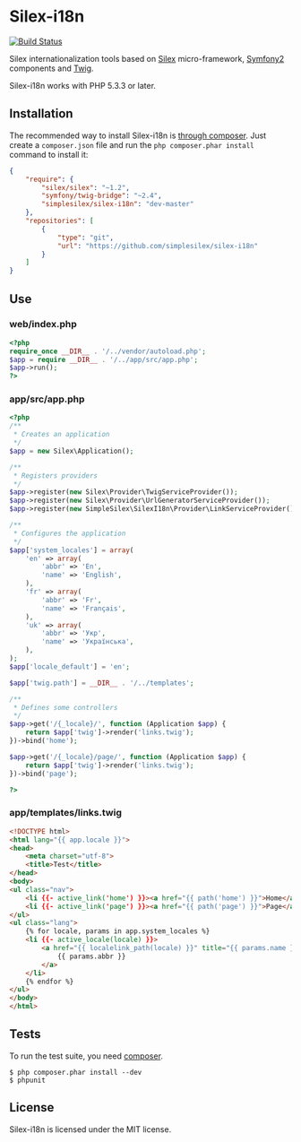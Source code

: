 Silex-i18n
==========
[![Build Status](https://travis-ci.org/simplesilex/silex-i18n.svg?branch=master)](https://travis-ci.org/simplesilex/silex-i18n)

Silex internationalization tools based on [Silex][1] micro-framework, [Symfony2][2] components and [Twig][3].

Silex-i18n works with PHP 5.3.3 or later.

## Installation

The recommended way to install Silex-i18n is [through
composer](http://getcomposer.org). Just create a `composer.json` file and
run the `php composer.phar install` command to install it:
```json
{
    "require": {
        "silex/silex": "~1.2",
        "symfony/twig-bridge": "~2.4",
        "simplesilex/silex-i18n": "dev-master"
    },
    "repositories": [
        {
            "type": "git",
            "url": "https://github.com/simplesilex/silex-i18n"
        }
    ]
}
```

## Use

### web/index.php
```php
<?php
require_once __DIR__ . '/../vendor/autoload.php';
$app = require __DIR__ . '/../app/src/app.php';
$app->run();
?>
```

### app/src/app.php
```php
<?php
/**
 * Creates an application
 */
$app = new Silex\Application();

/**
 * Registers providers
 */
$app->register(new Silex\Provider\TwigServiceProvider());
$app->register(new Silex\Provider\UrlGeneratorServiceProvider());
$app->register(new SimpleSilex\SilexI18n\Provider\LinkServiceProvider());

/**
 * Configures the application
 */
$app['system_locales'] = array(
    'en' => array(
        'abbr' => 'En',
        'name' => 'English',
    ),
    'fr' => array(
        'abbr' => 'Fr',
        'name' => 'Français',
    ),
    'uk' => array(
        'abbr' => 'Укр',
        'name' => 'Українська',
    ),
);
$app['locale_default'] = 'en';

$app['twig.path'] = __DIR__ . '/../templates';

/**
 * Defines some controllers
 */
$app->get('/{_locale}/', function (Application $app) {
    return $app['twig']->render('links.twig');
})->bind('home');

$app->get('/{_locale}/page/', function (Application $app) {
    return $app['twig']->render('links.twig');
})->bind('page');

?>
```

### app/templates/links.twig
```html
<!DOCTYPE html>
<html lang="{{ app.locale }}">
<head>
    <meta charset="utf-8">
    <title>Test</title>
</head>
<body>
<ul class="nav">
    <li {{- active_link('home') }}><a href="{{ path('home') }}">Home</a></li>
    <li {{- active_link('page') }}><a href="{{ path('page') }}">Page</a></li>
</ul>
<ul class="lang">
    {% for locale, params in app.system_locales %}
    <li {{- active_locale(locale) }}>
        <a href="{{ localelink_path(locale) }}" title="{{ params.name }}">
            {{ params.abbr }}
        </a>
    </li>
    {% endfor %}
</ul>
</body>
</html>
```

## Tests

To run the test suite, you need [composer](http://getcomposer.org).

    $ php composer.phar install --dev
    $ phpunit

## License

Silex-i18n is licensed under the MIT license.

[1]: http://silex.sensiolabs.org
[2]: http://symfony.com
[3]: http://twig.sensiolabs.org
